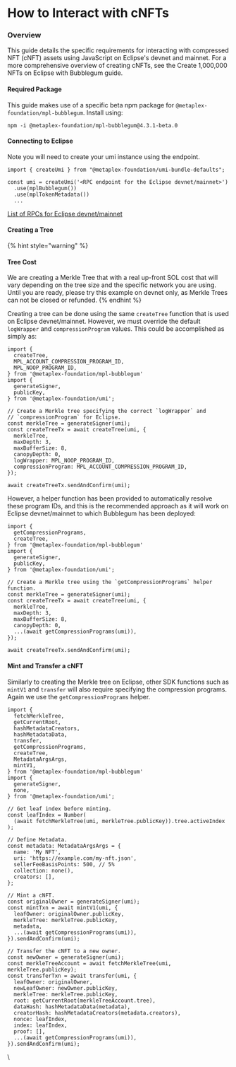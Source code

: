 # How to Interact with cNFTs

### Overview <a href="#overview" id="overview"></a>

This guide details the specific requirements for interacting with compressed NFT (cNFT) assets using JavaScript on Eclipse's devnet and mainnet. For a more comprehensive overview of creating cNFTs, see the Create 1,000,000 NFTs on Eclipse with Bubblegum guide.

#### Required Package <a href="#required-package" id="required-package"></a>

This guide makes use of a specific beta npm package for `@metaplex-foundation/mpl-bubblegum`. Install using:

```
npm -i @metaplex-foundation/mpl-bubblegum@4.3.1-beta.0
```

#### Connecting to Eclipse <a href="#connecting-to-the-svm" id="connecting-to-the-svm"></a>

Note you will need to create your umi instance using the endpoint.

```
import { createUmi } from "@metaplex-foundation/umi-bundle-defaults";

const umi = createUmi('<RPC endpoint for the Eclipse devnet/mainnet>')
  .use(mplBubblegum())
  .use(mplTokenMetadata())
  ...
```

[List of RPCs for Eclipse devnet/mainnet](../../../developers/rpc-and-block-explorers/)&#x20;

#### Creating a Tree <a href="#creating-a-tree" id="creating-a-tree"></a>

{% hint style="warning" %}
#### Tree Cost

We are creating a Merkle Tree that with a real up-front SOL cost that will vary depending on the tree size and the specific network you are using. Until you are ready, please try this example on devnet only, as Merkle Trees can not be closed or refunded.
{% endhint %}

Creating a tree can be done using the same `createTree` function that is used on Eclipse devnet/mainnet. However, we must override the default `logWrapper` and `compressionProgram` values. This could be accomplished as simply as:

```
import {
  createTree,
  MPL_ACCOUNT_COMPRESSION_PROGRAM_ID,
  MPL_NOOP_PROGRAM_ID,
} from '@metaplex-foundation/mpl-bubblegum'
import {
  generateSigner,
  publicKey,
} from '@metaplex-foundation/umi';

// Create a Merkle tree specifying the correct `logWrapper` and
// `compressionProgram` for Eclipse.
const merkleTree = generateSigner(umi);
const createTreeTx = await createTree(umi, {
  merkleTree,
  maxDepth: 3,
  maxBufferSize: 8,
  canopyDepth: 0,
  logWrapper: MPL_NOOP_PROGRAM_ID,
  compressionProgram: MPL_ACCOUNT_COMPRESSION_PROGRAM_ID,
});

await createTreeTx.sendAndConfirm(umi);
```

However, a helper function has been provided to automatically resolve these program IDs, and this is the recommended approach as it will work on Eclipse devnet/mainnet to which Bubblegum has been deployed:

```
import {
  getCompressionPrograms,
  createTree,
} from '@metaplex-foundation/mpl-bubblegum'
import {
  generateSigner,
  publicKey,
} from '@metaplex-foundation/umi';

// Create a Merkle tree using the `getCompressionPrograms` helper function.
const merkleTree = generateSigner(umi);
const createTreeTx = await createTree(umi, {
  merkleTree,
  maxDepth: 3,
  maxBufferSize: 8,
  canopyDepth: 0,
  ...(await getCompressionPrograms(umi)),
});

await createTreeTx.sendAndConfirm(umi);
```

#### Mint and Transfer a cNFT <a href="#mint-and-transfer-a-c-nft" id="mint-and-transfer-a-c-nft"></a>

Similarly to creating the Merkle tree on Eclipse, other SDK functions such as `mintV1` and `transfer` will also require specifying the compression programs. Again we use the `getCompressionPrograms` helper.

```
import {
  fetchMerkleTree,
  getCurrentRoot,
  hashMetadataCreators,
  hashMetadataData,
  transfer,
  getCompressionPrograms,
  createTree,
  MetadataArgsArgs,
  mintV1,
} from '@metaplex-foundation/mpl-bubblegum'
import {
  generateSigner,
  none,
} from '@metaplex-foundation/umi';

// Get leaf index before minting.
const leafIndex = Number(
  (await fetchMerkleTree(umi, merkleTree.publicKey)).tree.activeIndex
);

// Define Metadata.
const metadata: MetadataArgsArgs = {
  name: 'My NFT',
  uri: 'https://example.com/my-nft.json',
  sellerFeeBasisPoints: 500, // 5%
  collection: none(),
  creators: [],
};

// Mint a cNFT.
const originalOwner = generateSigner(umi);
const mintTxn = await mintV1(umi, {
  leafOwner: originalOwner.publicKey,
  merkleTree: merkleTree.publicKey,
  metadata,
  ...(await getCompressionPrograms(umi)),
}).sendAndConfirm(umi);

// Transfer the cNFT to a new owner.
const newOwner = generateSigner(umi);
const merkleTreeAccount = await fetchMerkleTree(umi, merkleTree.publicKey);
const transferTxn = await transfer(umi, {
  leafOwner: originalOwner,
  newLeafOwner: newOwner.publicKey,
  merkleTree: merkleTree.publicKey,
  root: getCurrentRoot(merkleTreeAccount.tree),
  dataHash: hashMetadataData(metadata),
  creatorHash: hashMetadataCreators(metadata.creators),
  nonce: leafIndex,
  index: leafIndex,
  proof: [],
  ...(await getCompressionPrograms(umi)),
}).sendAndConfirm(umi);
```

\
